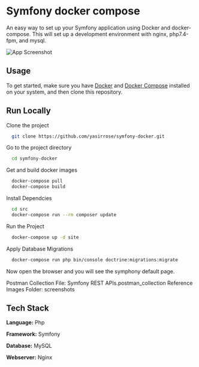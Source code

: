 
# Symfony docker compose
An easy way to set up your Symfony application using Docker and docker-compose. This will set up a development environment with nginx, php7.4-fpm, and mysql.


![App Screenshot](https://i.imgur.com/JbX2RnS.png)

## Usage

To get started, make sure you have [Docker](https://docs.docker.com/docker-for-mac/install/) and [Docker Compose](https://docs.docker.com/compose/install/) installed on your system, and then clone this repository.

## Run Locally

Clone the project
```bash
  git clone https://github.com/yasirrose/symfony-docker.git
```

Go to the project directory

```bash
  cd symfony-docker
```
Get and build docker images
```bash
  docker-compose pull
  docker-compose build
```

Install Dependcies

```bash
  cd src
  docker-compose run --rm composer update
```

Run the Project
```bash
  docker-compose up -d site
```

Apply Database Migrations

```bash
  docker-compose run php bin/console doctrine:migrations:migrate
```

Now open the browser and you will see the symphony default page.

Postman Collection File: Symfony REST APIs.postman_collection
Reference Images Folder: screenshots



## Tech Stack

**Language:** Php

**Framework:** Symfony

**Database:** MySQL

**Webserver:** Nginx

